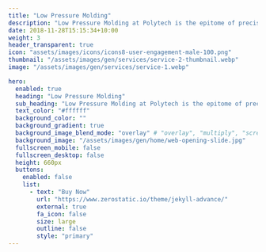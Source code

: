 ```yaml
---
title: "Low Pressure Molding"
description: "Low Pressure Molding at Polytech is the epitome of precision engineering and beauty, specially crafted for low-volume projects where every detail counts."
date: 2018-11-28T15:15:34+10:00
weight: 3
header_transparent: true
icon: "assets/images/icons/icons8-user-engagement-male-100.png"
thumbnail: "/assets/images/gen/services/service-2-thumbnail.webp"
image: "/assets/images/gen/services/service-1.webp"

hero:
  enabled: true
  heading: "Low Pressure Molding"
  sub_heading: "Low Pressure Molding at Polytech is the epitome of precision engineering and beauty, specially crafted for low-volume projects where every detail counts."
  text_color: "#ffffff"
  background_color: ""
  background_gradient: true
  background_image_blend_mode: "overlay" # "overlay", "multiply", "screen"
  background_image: "/assets/images/gen/home/web-opening-slide.jpg"
  fullscreen_mobile: false
  fullscreen_desktop: false
  height: 660px
  buttons:
    enabled: false
    list:
      - text: "Buy Now"
        url: "https://www.zerostatic.io/theme/jekyll-advance/"
        external: true
        fa_icon: false
        size: large
        outline: false
        style: "primary"
---
```

<div id="ff-compose"></div>
<script async defer src="https://formfacade.com/include/105635767408606641278/form/1FAIpQLSencyZ17bvsse-3KBzHYLZkehRParaKzGBZz_TkcEnEtWA8Tw/squarespace.js?div=ff-compose"></script>
